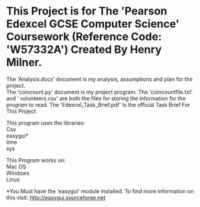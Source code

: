# This Project is for The 'Pearson Edexcel GCSE Computer Science' Coursework (Reference Code: 'W57332A') Created By Henry Milner.

The 'Analysis.docx' document is my analysis, assumptions and plan for the project.         
The 'coincount.py' document is my project program.
The 'coincountfile.txt' and ' volunteers.csv' are both the files for storing the information for the program to read.
The 'Edexcel_Task_Brief.pdf' Is the official Task Brief For This Project

This program uses the libraries:  
    Csv  
    easygui*  
    time  
    sys  
    
This Program works on:  
    Mac OS  
    Windows  
    Linux  
 
*You Must have the 'easygui' module installed. To find more information on this visit: http://easygui.sourceforge.net